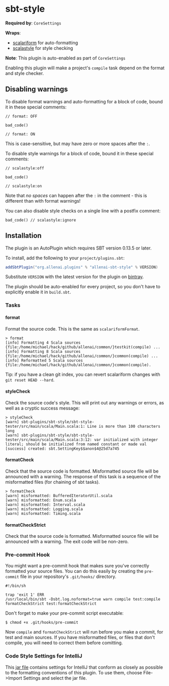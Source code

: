 sbt-style
==========

**Required by**: `CoreSettings`

**Wraps**:

- [scalariform](https://github.com/mdr/scalariform) for auto-formatting
- [scalastyle](http://www.scalastyle.org/) for style checking

**Note**: This plugin is auto-enabled as part of `CoreSettings`

Enabling this plugin will make a project's `compile` task depend on the format and style checker.

## Disabling warnings
To disable format warnings and auto-formatting for a block of code, bound it in these special comments:
```
// format: OFF

bad_code()

// format: ON
```
This is case-sensitive, but may have zero or more spaces after the `:`.


To disable style warnings for a block of code, bound it in these special comments:
```
// scalastyle:off

bad_code()

// scalastyle:on
```

Note that *no spaces* can happen after the `:` in the comment - this is different than with format warnings!

You can also disable style checks on a single line with a postfix comment:
```
bad_code() // scalastyle:ignore
```

## Installation

The plugin is an AutoPlugin which requires SBT version 0.13.5 or later.

To install, add the following to your `project/plugins.sbt`:

```scala
addSbtPlugin("org.allenai.plugins" % "allenai-sbt-style" % VERSION)
```
Substitute `VERSION` with the latest version for the plugin on [bintray](https://bintray.com/allenai/sbt-plugins).

The plugin should be auto-enabled for every project, so you don't have to explicitly enable it in `build.sbt`.

### Tasks

#### format

Format the source code.  This is the same as `scalariformFormat`.

```
> format
[info] Formatting 4 Scala sources {file:/home/michael/hack/github/allenai/common/}testkit(compile) ...
[info] Formatting 8 Scala sources {file:/home/michael/hack/github/allenai/common/}common(compile) ...
[info] Reformatted 5 Scala sources {file:/home/michael/hack/github/allenai/common/}common(compile).
```

Tip: if you have a clean git index, you can revert scalariform changes with
`git reset HEAD --hard`.

#### styleCheck

Check the source code's style. This will print out any warnings or errors, as
well as a cryptic success message:
```
> styleCheck
[warn] sbt-plugins/sbt-style/sbt-style-tester/src/main/scala/Main.scala:1: Line is more than 100 characters long
[warn] sbt-plugins/sbt-style/sbt-style-tester/src/main/scala/Main.scala:3:12: var initialized with integer literal; should be initialized from named constant or made val
[success] created: sbt.SettingKey$$anon$4@25d7a745
```

#### formatCheck

Check that the source code is formatted.  Misformatted source file will be
announced with a warning.  The response of this task is a sequence of the
misformatted files (for chaining of sbt tasks).

```
> formatCheck
[warn] misformatted: BufferedIteratorUtil.scala
[warn] misformatted: Enum.scala
[warn] misformatted: Interval.scala
[warn] misformatted: Logging.scala
[warn] misformatted: Timing.scala
```

#### formatCheckStrict

Check that the source code is formatted.  Misformatted source file will be
announced with a warning.  The exit code will be non-zero.

### Pre-commit Hook

You might want a pre-commit hook that makes sure you've correctly formatted
your source files. You can do this easily by creating the `pre-commit` file in your repository's `.git/hooks/` directory.

    #!/bin/sh

    trap 'exit 1' ERR
    /usr/local/bin/sbt -Dsbt.log.noformat=true warn compile test:compile formatCheckStrict test:formatCheckStrict

Don't forget to make your pre-commit script executable:

    $ chmod +x .git/hooks/pre-commit

Now `compile` and `formatCheckStrict` will run before you make a commit, for test and main sources. If you have
misformatted files, or files that don't compile, you will need to correct them before comitting.

### Code Style Settings for IntelliJ
This [jar file](https://github.com/allenai/sbt-plugins/blob/master/sbt-style/settings/AI2CodeStyleSettingsForIntelliJ.jar) contains 
settings for IntelliJ that conform as closely as possible to the formatting conventions of this 
plugin.  To use them, choose File->Import Settings and select the jar file.
